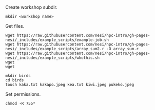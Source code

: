 # 

Create workshop subdir.

```
mkdir <workshop name>
```

Get files.

```
wget https://raw.githubusercontent.com/nesi/hpc-intro/gh-pages-nesi/_includes/example_scripts/example-job.sh
wget https://raw.githubusercontent.com/nesi/hpc-intro/gh-pages-nesi/_includes/example_scripts/array_sum2.r -O array_sum.r
wget https://raw.githubusercontent.com/nesi/hpc-intro/gh-pages-nesi/_includes/example_scripts/whothis.sh
wget 
wget
```

```
mkdir birds
cd birds
touch kaka.txt kakapo.jpeg kea.txt kiwi.jpeg pukeko.jpeg
```

Set permissions.

```
chmod -R 755*
```